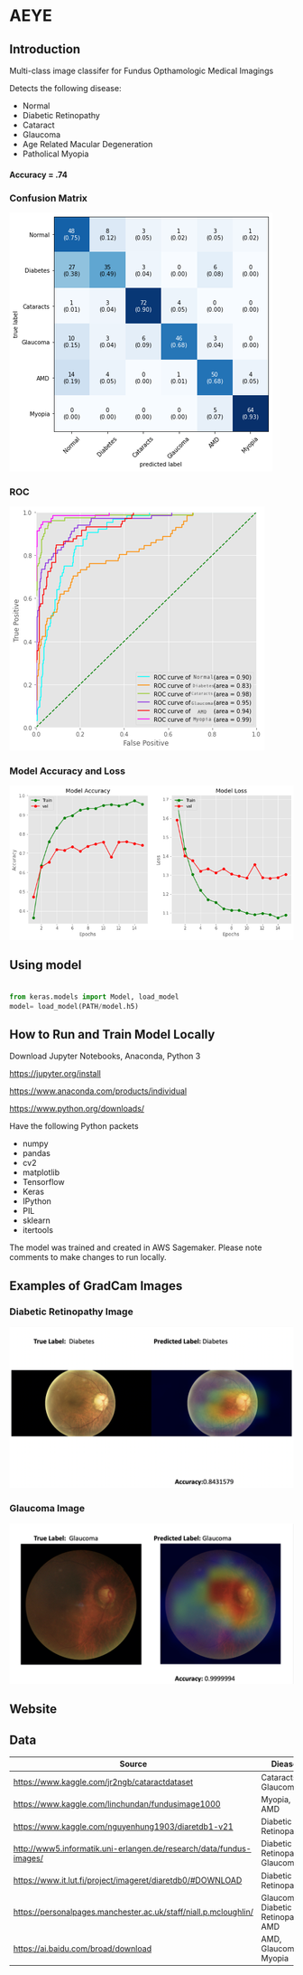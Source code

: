 # AEYE
## Introduction 
Multi-class image classifer for Fundus Opthamologic Medical Imagings

Detects the following disease:
* Normal
* Diabetic Retinopathy 
* Cataract
* Glaucoma
* Age Related Macular Degeneration
* Patholical Myopia
#### Accuracy = .74

### Confusion Matrix 
![e](images/conf_mat.png)

### ROC 
![e](images/roc.png)

### Model Accuracy and Loss
![e](images/acc_loss.png)


## Using model 

```python

from keras.models import Model, load_model
model= load_model(PATH/model.h5)
```

## How to Run and Train Model Locally 

Download Jupyter Notebooks, Anaconda, Python 3 

https://jupyter.org/install

https://www.anaconda.com/products/individual

https://www.python.org/downloads/

Have the following Python packets 
* numpy 
* pandas 
* cv2
* matplotlib
* Tensorflow
* Keras 
* IPython 
* PIL 
* sklearn
* itertools

The model was trained and created in AWS Sagemaker. Please note comments to make changes to run locally. 

## Examples of GradCam Images 
### Diabetic Retinopathy Image
![e](GradCam_Examples/Diabetes.png)

### Glaucoma Image 
![e](GradCam_Examples/Glaucoma.png)


## Website 

## Data

 Source | Diease 
  --- | --- 
 | https://www.kaggle.com/jr2ngb/cataractdataset | Cataracts, Glaucoma |
 | https://www.kaggle.com/linchundan/fundusimage1000 | Myopia, AMD |
 | https://www.kaggle.com/nguyenhung1903/diaretdb1-v21 | Diabetic Retinopathy |
 | http://www5.informatik.uni-erlangen.de/research/data/fundus-images/ | Diabetic Retinopathy, Glaucoma |
 | https://www.it.lut.fi/project/imageret/diaretdb0/#DOWNLOAD | Diabetic Retinopathy |
 | https://personalpages.manchester.ac.uk/staff/niall.p.mcloughlin/ | Glaucoma, Diabetic Retinopathy, AMD|
 | https://ai.baidu.com/broad/download | AMD, Glaucoma, Myopia | 


  
  
  
